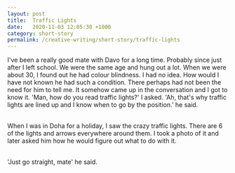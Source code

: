 ```yaml
---
layout: post
title:  Traffic Lights
date:   2020-11-03 12:05:30 +1000
category: short-story
permalink: /creative-writing/short-story/traffic-lights
---
```


I've been a really good mate with Davo for a long time. Probably since just after I left school. We were the same age and hung out a lot. When we were about 30, I found out he had colour blindness. I had no idea. How would I have not known he had such a condition. There perhaps had not been the need for him to tell me. It somehow came up in the conversation and I got to know it. 'Man, how do you read traffic lights?' I asked. 'Ah, that's why traffic lights are lined up and I know when to go by the position.' he said.
<br /><br />
 
When I was in Doha for a holiday, I saw the crazy traffic lights. There are 6 of the lights and arrows everywhere around them. I took a photo of it and later asked him how he would figure out what to do with it.
<br /><br />

'Just go straight, mate' he said.
<br /><br />